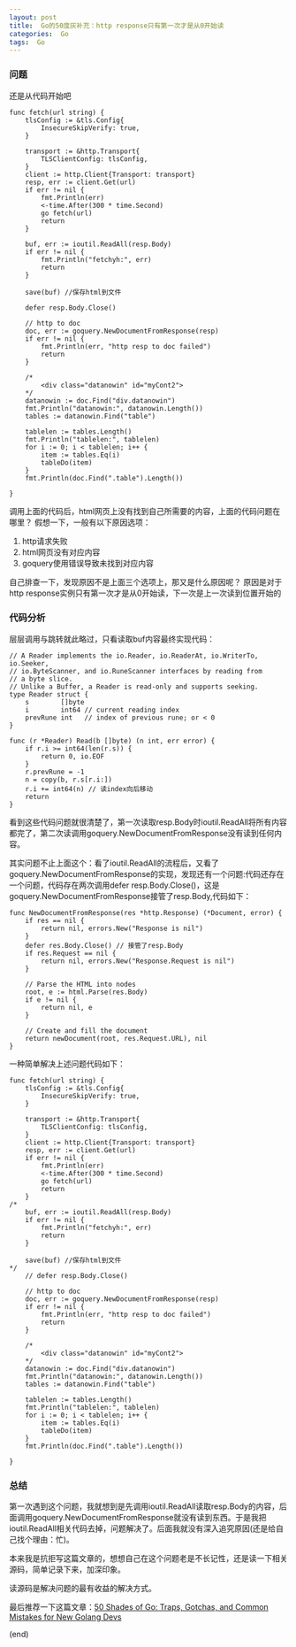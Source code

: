 ```yaml
---
layout: post
title:  Go的50度灰补充：http response只有第一次才是从0开始读
categories:  Go
tags:  Go  
--- 
```



### 问题 

还是从代码开始吧 

```
func fetch(url string) {
    tlsConfig := &tls.Config{
        InsecureSkipVerify: true,
    }

    transport := &http.Transport{
        TLSClientConfig: tlsConfig,
    }
    client := http.Client{Transport: transport}
    resp, err := client.Get(url)
    if err != nil {
        fmt.Println(err)
        <-time.After(300 * time.Second)
        go fetch(url)
        return
    }

    buf, err := ioutil.ReadAll(resp.Body)
    if err != nil {
        fmt.Println("fetchyh:", err)
        return
    }

    save(buf) //保存html到文件
    
    defer resp.Body.Close()

    // http to doc
    doc, err := goquery.NewDocumentFromResponse(resp)
    if err != nil {
        fmt.Println(err, "http resp to doc failed")
        return
    }

    /*
        <div class="datanowin" id="myCont2">
    */
    datanowin := doc.Find("div.datanowin")
    fmt.Println("datanowin:", datanowin.Length())
    tables := datanowin.Find("table")

    tablelen := tables.Length()
    fmt.Println("tablelen:", tablelen)
    for i := 0; i < tablelen; i++ {
        item := tables.Eq(i)
        tableDo(item)
    }
    fmt.Println(doc.Find(".table").Length())

}
```


调用上面的代码后，html网页上没有找到自己所需要的内容，上面的代码问题在哪里？
假想一下，一般有以下原因选项：
1. http请求失败
2. html网页没有对应内容 
3. goquery使用错误导致未找到对应内容

自己排查一下，发现原因不是上面三个选项上，那又是什么原因呢？
原因是对于http response实例只有第一次才是从0开始读，下一次是上一次读到位置开始的

### 代码分析  

层层调用与跳转就此略过，只看读取buf内容最终实现代码：

```
// A Reader implements the io.Reader, io.ReaderAt, io.WriterTo, io.Seeker,
// io.ByteScanner, and io.RuneScanner interfaces by reading from
// a byte slice.
// Unlike a Buffer, a Reader is read-only and supports seeking.
type Reader struct {
    s        []byte
    i        int64 // current reading index
    prevRune int   // index of previous rune; or < 0
}

```

```
func (r *Reader) Read(b []byte) (n int, err error) {
    if r.i >= int64(len(r.s)) {
        return 0, io.EOF
    }
    r.prevRune = -1
    n = copy(b, r.s[r.i:])
    r.i += int64(n) // 读index向后移动
    return
}
```

看到这些代码问题就很清楚了，第一次读取resp.Body时ioutil.ReadAll将所有内容都完了，第二次读调用goquery.NewDocumentFromResponse没有读到任何内容。 

其实问题不止上面这个：看了ioutil.ReadAll的流程后，又看了goquery.NewDocumentFromResponse的实现，发现还有一个问题:代码还存在一个问题，代码存在两次调用defer resp.Body.Close()，这是goquery.NewDocumentFromResponse接管了resp.Body,代码如下：

```
func NewDocumentFromResponse(res *http.Response) (*Document, error) {
    if res == nil {
        return nil, errors.New("Response is nil")
    }
    defer res.Body.Close() // 接管了resp.Body
    if res.Request == nil {
        return nil, errors.New("Response.Request is nil")
    }

    // Parse the HTML into nodes
    root, e := html.Parse(res.Body)
    if e != nil {
        return nil, e
    }

    // Create and fill the document
    return newDocument(root, res.Request.URL), nil
}
```


一种简单解决上述问题代码如下：

```
func fetch(url string) {
    tlsConfig := &tls.Config{
        InsecureSkipVerify: true,
    }

    transport := &http.Transport{
        TLSClientConfig: tlsConfig,
    }
    client := http.Client{Transport: transport}
    resp, err := client.Get(url)
    if err != nil {
        fmt.Println(err)
        <-time.After(300 * time.Second)
        go fetch(url)
        return
    }
/*
    buf, err := ioutil.ReadAll(resp.Body)
    if err != nil {
        fmt.Println("fetchyh:", err)
        return
    }

    save(buf) //保存html到文件
*/    
    // defer resp.Body.Close()

    // http to doc
    doc, err := goquery.NewDocumentFromResponse(resp)
    if err != nil {
        fmt.Println(err, "http resp to doc failed")
        return
    }

    /*
        <div class="datanowin" id="myCont2">
    */
    datanowin := doc.Find("div.datanowin")
    fmt.Println("datanowin:", datanowin.Length())
    tables := datanowin.Find("table")

    tablelen := tables.Length()
    fmt.Println("tablelen:", tablelen)
    for i := 0; i < tablelen; i++ {
        item := tables.Eq(i)
        tableDo(item)
    }
    fmt.Println(doc.Find(".table").Length())

}
```


### 总结 

第一次遇到这个问题，我就想到是先调用ioutil.ReadAll读取resp.Body的内容，后面调用goquery.NewDocumentFromResponse就没有读到东西。于是我把ioutil.ReadAll相关代码去掉，问题解决了。后面我就没有深入追究原因(还是给自己找个理由：忙)。

本来我是抗拒写这篇文章的，想想自己在这个问题老是不长记性，还是读一下相关源码，简单记录下来，加深印象。

读源码是解决问题的最有收益的解决方式。

最后推荐一下这篇文章：[50 Shades of Go: Traps, Gotchas, and Common Mistakes for New Golang Devs](http://devs.cloudimmunity.com/gotchas-and-common-mistakes-in-go-golang/)

(end)






